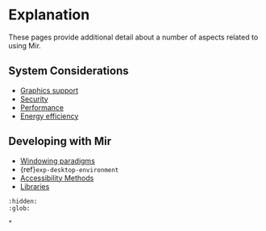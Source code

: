 # Explanation
These pages provide additional detail about a number of aspects related to using Mir.

## System Considerations
- [Graphics support](mir-graphics-support.md)
- [Security](security.md)
- [Performance](performance.md)
- [Energy efficiency](energy-efficiency.md)

## Developing with Mir
- [Windowing paradigms](window-positions-under-wayland.md)
- {ref}`exp-desktop-environment`
- [Accessibility Methods](accessibility-methods.md)
- [Libraries](consumer-libraries.md)

```{toctree}
:hidden:
:glob:

*
```
